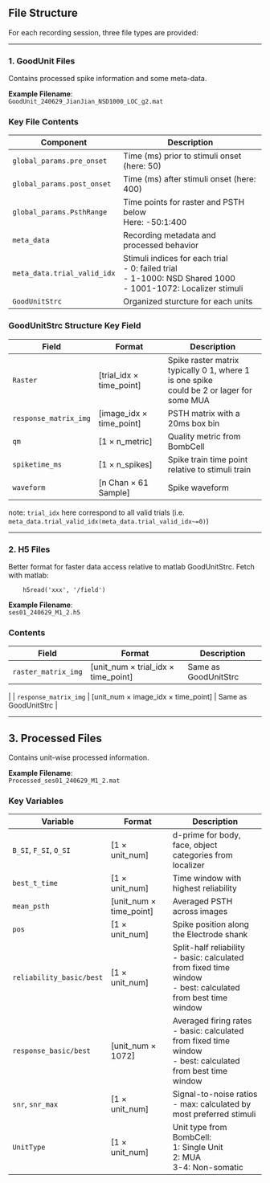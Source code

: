 ## File Structure
For each recording session, three file types are provided:

---

### 1. GoodUnit Files
Contains processed spike information and some meta-data.

**Example Filename**:  
`GoodUnit_240629_JianJian_NSD1000_LOC_g2.mat`

### Key File Contents
| Component | Description |
|-----------|-------------|
| `global_params.pre_onset` | Time (ms) prior to stimuli onset (here: 50) |
| `global_params.post_onset` | Time (ms) after stimuli onset (here: 400) |
| `global_params.PsthRange` | Time points  for raster and PSTH below <br> Here: -50:1:400 |
| `meta_data` | Recording metadata and processed behavior |
| `meta_data.trial_valid_idx` | Stimuli indices for each trial <br> - 0: failed trial <br>- 1-1000: NSD Shared 1000 <br> - 1001-1072: Localizer stimuli |
| `GoodUnitStrc` | Organized sturcture for each units |

### GoodUnitStrc Structure Key Field
| Field | Format | Description |
|-------|--------|-------------|
| `Raster` | [trial_idx × time_point] | Spike raster matrix <br> typically 0 1, where 1 is one spike <br> could be 2 or lager for some MUA |
| `response_matrix_img` | [image_idx × time_point] | PSTH matrix with a 20ms box bin |
| `qm` | [1 × n_metric] | Quality metric from BombCell |
| `spiketime_ms` | [1 × n_spikes] | Spike train time point relative to stimuli train |
| `waveform` | [n Chan × 61 Sample] | Spike waveform |

note: `trial_idx` here correspond to all valid trials (i.e. `meta_data.trial_valid_idx(meta_data.trial_valid_idx~=0)`)

---

### 2. H5 Files
Better format for faster data access relative to matlab GoodUnitStrc. Fetch with matlab:
```
    h5read('xxx', '/field')
```

**Example Filename**:  
`ses01_240629_M1_2.h5`

### Contents
| Field | Format | Description |
|-------|--------|-------------|
| `raster_matrix_img` | [unit_num × trial_idx × time_point] | Same as GoodUnitStrc
 |
| `response_matrix_img` | [unit_num × image_idx × time_point] | Same as GoodUnitStrc |



---

## 3. Processed Files
Contains unit-wise processed information.

**Example Filename**:  
`Processed_ses01_240629_M1_2.mat`

### Key Variables
| Variable | Format | Description |
|----------|--------|-------------|
| `B_SI`, `F_SI`, `O_SI` | [1 × unit_num] | d-prime for body, face, object categories from localizer |
| `best_t_time` | [1 × unit_num] | Time window with highest reliability |
| `mean_psth` | [unit_num × time_point] | Averaged PSTH across images |
| `pos` | [1 × unit_num] | Spike position along the Electrode shank |
| `reliability_basic/best` | [1 × unit_num] | Split-half reliability <br> - basic: calculated from fixed time window <br> - best: calculated from best time window |
| `response_basic/best` | [unit_num × 1072] | Averaged firing rates  <br> - basic: calculated from fixed time window <br> - best: calculated from best time window |
| `snr`, `snr_max` | [1 × unit_num] | Signal-to-noise ratios <br> - max: calculated by most preferred stimuli|
| `UnitType` | [1 × unit_num] | Unit type from BombCell: <br>1: Single Unit<br>2: MUA<br>3-4: Non-somatic |

